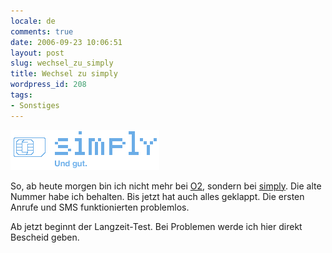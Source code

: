 ```yaml
---
locale: de
comments: true
date: 2006-09-23 10:06:51
layout: post
slug: wechsel_zu_simply
title: Wechsel zu simply
wordpress_id: 208
tags:
- Sonstiges
---
```


[![](/images/2006-09-23-wechsel_zu_simply/simply.gif)](http://simplytel.de)

So, ab heute morgen bin ich nicht mehr bei [O2](http://www.o2online.de),
sondern bei [simply](http://www.simplytel.de). Die alte Nummer habe ich
behalten. Bis jetzt hat auch alles geklappt. Die ersten Anrufe und SMS
funktionierten problemlos. 

Ab jetzt beginnt der Langzeit-Test. Bei Problemen werde ich hier direkt
Bescheid geben.
